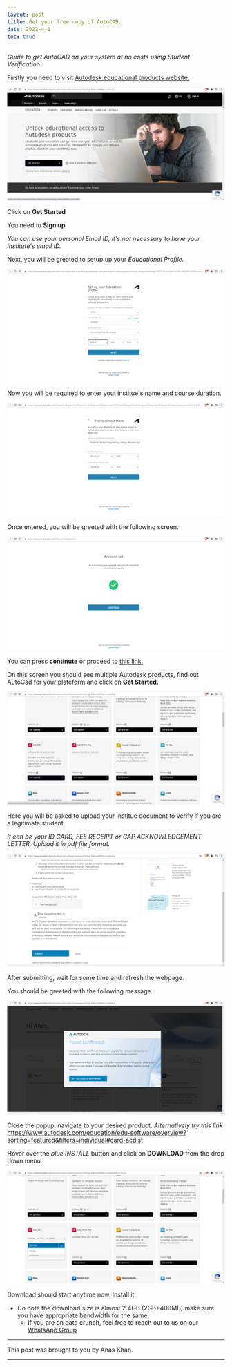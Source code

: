```yaml
---
layout: post
title: Get your free copy of AutoCAD.
date: 2022-4-1
toc: true
---
```


_Guide to get AutoCAD on your system at no costs using Student Verification._

Firstly you need to visit [Autodesk educational products website.](https://www.autodesk.com/education/edu-software)

<!-- more -->

![Site Landing Page](/gallery/AutoCad2.png "Site Landing Page")

Click on **Get Started**

You need to **Sign up**

_You can use your personal Email ID, it's not necessary to have your institute's email ID._

Next, you will be greated to setup up your _Educational Profile._

![Educational Profile Login](/gallery/AutoCad1.png "Educational Profile Login Page")

Now you will be required to enter yout institue's name and course duration.

![Enter Institue Name](/gallery/AutoCad8.png "Enter Institue Name")

Once entered, you will be greeted with the following screen.

![Confirmation](/gallery/AutoCad7.png "Confirmation Message")

You can press **continute** or proceed to [this link.](https://www.autodesk.com/education/edu-software/overview?sorting=featured&filters=individual#card-acdist)

On this screen you should see multiple Autodesk products, find out AutoCad for your plateform and click on **Get Started.**

![Select AutoCAD](/gallery/AutoCad6.png "Select AutoCAD")

Here you will be asked to upload your Institue document to verify if you are a legitimate student.

_It can be your ID CARD, FEE RECEIPT or CAP ACKNOWLEDGEMENT LETTER, Upload it in pdf file format._

![Document requirement](/gallery/AutoCad5.png "Document requirement")

After submitting, wait for some time and refresh the webpage.

You should be greeted with the following message.

![Verified](/gallery/AutoCad4.png "Success.")

Close the popup, navigate to your desired product.
_Alternatively try this link_ <https://www.autodesk.com/education/edu-software/overview?sorting=featured&filters=individual#card-acdist>

Hover over the _blue INSTALL_ button and click on **DOWNLOAD** from the drop down menu.

![Download Page](/gallery/AutoCad3.png "Download Page")

Download should start anytime now. Install it.

+ Do note the download size is almost 2.4GB (2GB+400MB) make sure you have appropriate bandwidth for the same.
  - If you are on data crunch, feel free to reach out to us on our [WhatsApp Group](https://chat.whatsapp.com/K3NrW5tPwrsHhfbdYstjLl) 





----



This post was brought to you by Anas Khan.

<!-- If you have any suggestions, drop an email - [anas@tsecgeeks.in](mailto:anas@tsecgeeks.in)  -->



----
